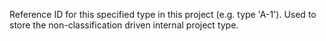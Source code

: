 ﻿Reference ID for this specified type in this project (e.g. type 'A-1'). Used to store the non-classification driven internal project type.
